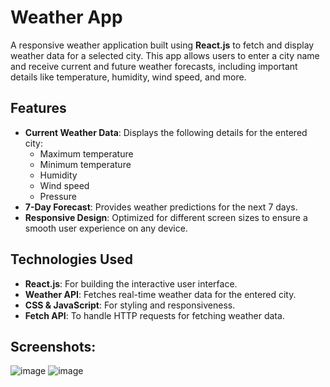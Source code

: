 # Weather App

A responsive weather application built using **React.js** to fetch and display weather data for a selected city. This app allows users to enter a city name and receive current and future weather forecasts, including important details like temperature, humidity, wind speed, and more.

## Features

- **Current Weather Data**: Displays the following details for the entered city:
  - Maximum temperature
  - Minimum temperature
  - Humidity
  - Wind speed
  - Pressure
- **7-Day Forecast**: Provides weather predictions for the next 7 days.
- **Responsive Design**: Optimized for different screen sizes to ensure a smooth user experience on any device.

## Technologies Used

- **React.js**: For building the interactive user interface.
- **Weather API**: Fetches real-time weather data for the entered city.
- **CSS & JavaScript**: For styling and responsiveness.
- **Fetch API**: To handle HTTP requests for fetching weather data.
## Screenshots:
![image](https://github.com/user-attachments/assets/907265b1-1cfb-44fa-be60-6cc41857e115)
![image](https://github.com/user-attachments/assets/a919c2b6-b034-4341-8542-c6e86c82d203)
